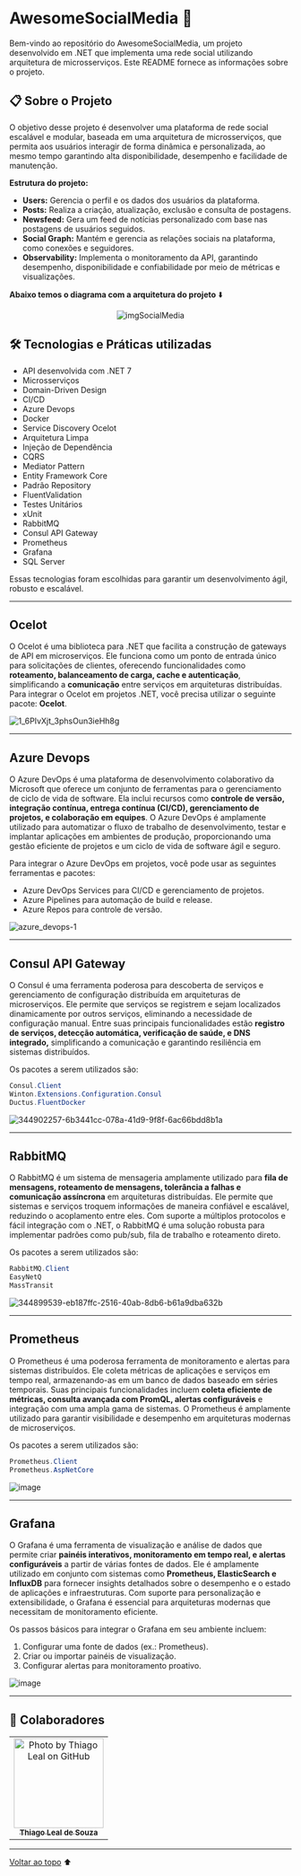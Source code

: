 # AwesomeSocialMedia 👥

Bem-vindo ao repositório do AwesomeSocialMedia, um projeto desenvolvido em .NET que implementa uma rede social utilizando arquitetura de microsserviços. Este README fornece as informações sobre o projeto.

## 📋 Sobre o Projeto

O objetivo desse projeto é desenvolver uma plataforma de rede social escalável e modular, baseada em uma arquitetura de microsserviços, que permita aos usuários interagir de forma dinâmica e personalizada, ao mesmo tempo garantindo alta disponibilidade, desempenho e facilidade de manutenção. 

**Estrutura do projeto:**

- **Users:** Gerencia o perfil e os dados dos usuários da plataforma.
- **Posts:** Realiza a criação, atualização, exclusão e consulta de postagens.
- **Newsfeed:** Gera um feed de notícias personalizado com base nas postagens de usuários seguidos.
- **Social Graph:** Mantém e gerencia as relações sociais na plataforma, como conexões e seguidores.
- **Observability:** Implementa o monitoramento da API, garantindo desempenho, disponibilidade e confiabilidade por meio de métricas e visualizações.

**Abaixo temos o diagrama com a arquitetura do projeto** ⬇️

<div align="center">
  <img src="https://github.com/user-attachments/assets/553e6843-95bd-41b4-bd8b-30e6c298a588" alt="imgSocialMedia">
</div>

## 🛠 Tecnologias e Práticas utilizadas

- API desenvolvida com .NET 7
- Microsserviços
- Domain-Driven Design
- CI/CD
- Azure Devops
- Docker
- Service Discovery Ocelot
- Arquitetura Limpa
- Injeção de Dependência
- CQRS
- Mediator Pattern
- Entity Framework Core
- Padrão Repository
- FluentValidation
- Testes Unitários
- xUnit
- RabbitMQ
- Consul API Gateway
- Prometheus
- Grafana
- SQL Server

Essas tecnologias foram escolhidas para garantir um desenvolvimento ágil, robusto e escalável.

---

## Ocelot
O Ocelot é uma biblioteca para .NET que facilita a construção de gateways de API em microserviços.
Ele funciona como um ponto de entrada único para solicitações de clientes, oferecendo funcionalidades como **roteamento, 
balanceamento de carga, cache e autenticação**, simplificando a **comunicação** entre serviços em arquiteturas distribuídas. 
Para integrar o Ocelot em projetos .NET, você precisa utilizar o seguinte pacote: **Ocelot**.

![1_6PIvXjt_3phsOun3ieHh8g](https://github.com/Thiagooffice/AwesomeShop/assets/84478212/3f3bb492-0d33-4f5b-9ed7-c358f147465a)

---

## Azure Devops
O Azure DevOps é uma plataforma de desenvolvimento colaborativo da Microsoft que oferece um conjunto de ferramentas para o gerenciamento de ciclo de vida de software. Ela inclui recursos como **controle de versão, integração contínua, entrega contínua (CI/CD), gerenciamento de projetos, e colaboração em equipes**. 
O Azure DevOps é amplamente utilizado para automatizar o fluxo de trabalho de desenvolvimento, testar e implantar aplicações em ambientes de produção, proporcionando uma gestão eficiente de projetos e um ciclo de vida de software ágil e seguro.

Para integrar o Azure DevOps em projetos, você pode usar as seguintes ferramentas e pacotes:

- Azure DevOps Services para CI/CD e gerenciamento de projetos.
- Azure Pipelines para automação de build e release.
- Azure Repos para controle de versão.
  
![azure_devops-1](https://github.com/user-attachments/assets/15f9e461-92ac-44aa-a88b-7aacb4401bae)


---

## Consul API Gateway
O Consul é uma ferramenta poderosa para descoberta de serviços e gerenciamento de configuração distribuída em arquiteturas de microserviços. Ele permite que serviços se registrem e
sejam localizados dinamicamente por outros serviços, eliminando a necessidade de configuração manual. Entre suas principais funcionalidades estão **registro de serviços, detecção automática, 
verificação de saúde, e DNS integrado,** simplificando a comunicação e garantindo resiliência em sistemas distribuídos.

Os pacotes a serem utilizados são:

~~~ csharp
Consul.Client
Winton.Extensions.Configuration.Consul
Ductus.FluentDocker
~~~

  ![344902257-6b3441cc-078a-41d9-9f8f-6ac66bdd8b1a](https://github.com/user-attachments/assets/341479d5-8705-4bbb-b43e-822615252fdc)

  
---

## RabbitMQ
O RabbitMQ é um sistema de mensageria amplamente utilizado para **fila de mensagens, roteamento de mensagens, tolerância a falhas e comunicação assíncrona** em arquiteturas distribuídas. 
Ele permite que sistemas e serviços troquem informações de maneira confiável e escalável, reduzindo o acoplamento entre eles. Com suporte a múltiplos protocolos e fácil integração com o .NET, 
o RabbitMQ é uma solução robusta para implementar padrões como pub/sub, fila de trabalho e roteamento direto.

Os pacotes a serem utilizados são:

~~~ csharp
RabbitMQ.Client
EasyNetQ
MassTransit
~~~

![344899539-eb187ffc-2516-40ab-8db6-b61a9dba632b](https://github.com/user-attachments/assets/ef16bb0d-883c-4a6a-b84b-965e8dc44817)

  
---

## Prometheus
O Prometheus é uma poderosa ferramenta de monitoramento e alertas para sistemas distribuídos. Ele coleta métricas de aplicações e serviços em tempo real, 
armazenando-as em um banco de dados baseado em séries temporais. Suas principais funcionalidades incluem **coleta eficiente de métricas, consulta avançada com PromQL, alertas configuráveis** e 
integração com uma ampla gama de sistemas. O Prometheus é amplamente utilizado para garantir visibilidade e desempenho em arquiteturas modernas de microserviços.

Os pacotes a serem utilizados são:

~~~ csharp
Prometheus.Client  
Prometheus.AspNetCore  
~~~

![image](https://github.com/user-attachments/assets/2672e037-6c6d-4de7-a95f-ea72e633c9d9)

  
---

## Grafana
O Grafana é uma ferramenta de visualização e análise de dados que permite criar **painéis interativos, monitoramento em tempo real, e alertas configuráveis** a partir de várias fontes de dados. 
Ele é amplamente utilizado em conjunto com sistemas como **Prometheus, ElasticSearch e InfluxDB** para fornecer insights detalhados sobre o desempenho e o estado de aplicações e infraestruturas. 
Com suporte para personalização e extensibilidade, o Grafana é essencial para arquiteturas modernas que necessitam de monitoramento eficiente.

Os passos básicos para integrar o Grafana em seu ambiente incluem:

1. Configurar uma fonte de dados (ex.: Prometheus).
2. Criar ou importar painéis de visualização.
3. Configurar alertas para monitoramento proativo.

![image](https://github.com/user-attachments/assets/b1d0451c-8083-4c0c-98d9-a86d81c9e6f3)

---

## 🤝 Colaboradores

<table>
  <tr>
    <td align="center">
      <a href="https://github.com/Thiagooffice">
        <img src="https://avatars.githubusercontent.com/u/84478212?s=400&u=b003ad011d6337bf4a03b4aadde3d905bca5c9b8&v=4" width="160px;" alt="Photo by Thiago Leal on GitHub"/><br>
        <sub>
          <b>Thiago Leal de Souza</b>
        </sub>
      </a>
    </all>
  </tr>
</table>

---

<a href="#top">Voltar ao topo</a> ⬆️
